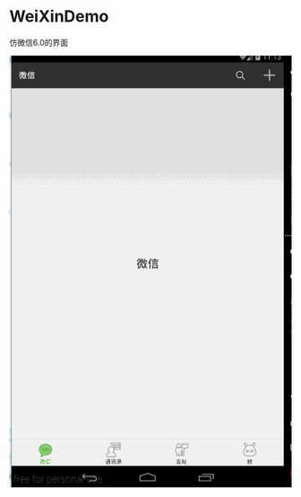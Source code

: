 # WeiXinDemo
仿微信6.0的界面


![截图如下](https://raw.githubusercontent.com/zhy060307/WeiXinDemo/master/screenshot/1.gif)
